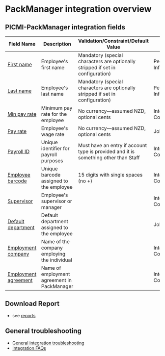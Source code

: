 # PackManager integration overview

## PICMI-PackManager integration fields

| **Field Name**                                | **Description**                              | **Validation/Constraint/Default Value**                                             | **Source**                |
|-----------------------------------------------|----------------------------------------------|-------------------------------------------------------------------------------------|---------------------------|
| [First name](#first-name)                     | Employee's first name                        | Mandatory (special characters are optionally stripped if set in configuration)      | Personal Information      |
| [Last name](#last-name)                       | Employee's last name                         | Mandatory (special characters are optionally stripped if set in configuration)      | Personal Information      |
| [Min pay rate](#min-pay-rate)                 | Minimum pay rate for the employee            | No currency—assumed NZD, optional cents                                             | Integration Configuration |
| [Pay rate](#pay-rate)                         | Employee's wage rate                         | No currency—assumed NZD, optional cents                                             | Job                       |
| [Payroll ID](#payroll-id)                     | Unique identifier for payroll purposes       | Must have an entry if account type is provided and it is something other than Staff | Integration Configuration |
| [Employee barcode](#employee-barcode)         | Unique barcode assigned to the employee      | 15 digits with single spaces (no +)                                                 | Integration Configuration |
| [Supervisor](#supervisor)                     | Employee's supervisor or manager             |                                                                                     | Integration Configuration |
| [Default department](#default-department)     | Default department assigned to the employee  |                                                                                     | Job                       |
| [Employment company](#employment-company)     | Name of the company employing the individual |                                                                                     | Integration Configuration |
| [Employment agreement](#employment-agreement) | Name of employment agreement in PackManager  |                                                                                     | Integration Configuration |

## Download Report

* see [reports](download-reports.md)

<explanation>

## General troubleshooting

- [General integration troubleshooting](integrations#troubleshooting)
- [Integration FAQs](../faqs#integrations)

</explanation>
